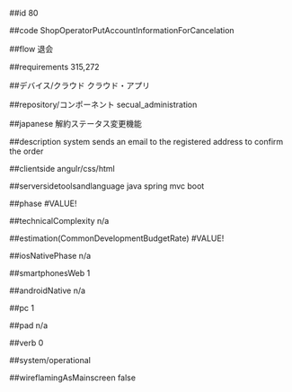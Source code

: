 ##id
80

##code
ShopOperatorPutAccountInformationForCancelation

##flow
退会

##requirements
315,272

##デバイス/クラウド
クラウド・アプリ

##repository/コンポーネント
secual_administration

##japanese
解約ステータス変更機能

##description
system sends an email to the registered address to confirm the order

##clientside
angulr/css/html

##serversidetoolsandlanguage
java spring mvc boot

##phase
#VALUE!

##technicalComplexity
n/a

##estimation(CommonDevelopmentBudgetRate)
#VALUE!

##iosNativePhase
n/a

##smartphonesWeb
1

##androidNative
n/a

##pc
1

##pad
n/a

##verb
0

##system/operational


##wireflamingAsMainscreen
false